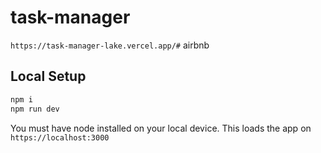 # task-manager
`https://task-manager-lake.vercel.app/#` airbnb

## Local Setup

```sh
npm i
npm run dev
```
You must have node installed on your local device. This loads the app on `https://localhost:3000`